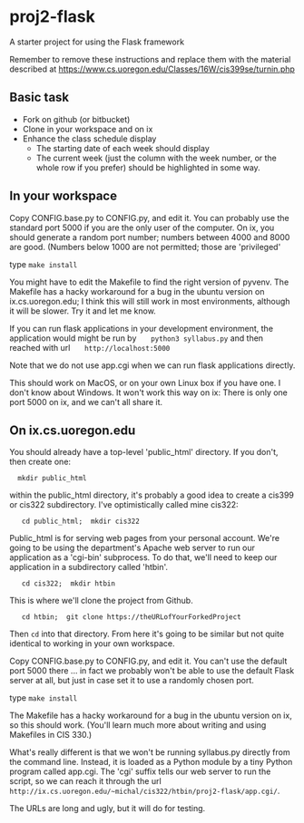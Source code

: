 # proj2-flask
A starter project for using the Flask framework

Remember to remove these instructions and replace them with the 
material described at 
   https://www.cs.uoregon.edu/Classes/16W/cis399se/turnin.php

## Basic task

* Fork on github (or bitbucket)
* Clone in your workspace and on ix
* Enhance the class schedule display
  * The starting date of each week should display
  * The current week (just the column with the week number, or the
    whole row if you prefer) should be highlighted in some way. 

## In your workspace

Copy CONFIG.base.py to CONFIG.py, and edit it. You can probably use
the standard port 5000 if you are the only user of the computer. 
On ix, you should generate a random port number; numbers between 
4000 and 8000 are good.  (Numbers below 1000 are not permitted; 
those are 'privileged' 

type `make install`

You might have to edit the Makefile to find the right version of
pyvenv.  The Makefile has a hacky workaround for a bug in the ubuntu
version on ix.cs.uoregon.edu; I think this will still work in most
environments, although it will be slower.  Try it and let me know. 

If you can run flask applications in your development environment, the
application would might be run by
`   python3 syllabus.py`
and then reached with url
`   http://localhost:5000`

Note that we do not use app.cgi when we can run flask applications
directly. 

This should work on MacOS, or on your own Linux box if you have one. I
don't know about Windows.  It won't work this way on ix: 
There is only one port 5000 on ix, and we can't
all share it.

## On ix.cs.uoregon.edu

You should already have a top-level 'public_html' directory.  If you 
don't, then create one: 

`  mkdir public_html`

within the public_html directory, it's probably a good idea to create a cis399
or cis322 subdirectory.  I've optimistically called mine cis322: 

`   cd public_html;  mkdir cis322`

Public_html is for serving web pages from your personal account.  We're going to be using the department's Apache web server to run our application as a 'cgi-bin' subprocess.  To do that, we'll need to keep our application in a subdirectory called 'htbin'.  

`   cd cis322;  mkdir htbin`

This is where we'll clone the project from Github.  

`   cd htbin;  git clone https://theURLofYourForkedProject`

Then `cd` into that directory.  From here it's going to be similar but 
not quite identical to working in your own workspace. 

Copy CONFIG.base.py to CONFIG.py, and edit it. You can't use the default
port 5000 there ... in fact we probably won't be able to use the default 
Flask server at all, but just in case set it to use a randomly chosen port.

type `make install`

 The Makefile has a hacky workaround for a bug in the ubuntu
version on ix, so this should work.   (You'll learn much more about writing and 
using Makefiles in CIS 330.) 

What's really different is that we won't be running syllabus.py directly from the command line.  Instead, it is loaded as a Python module by a tiny Python program called app.cgi.  The 'cgi' suffix tells our web server to run the script, so we can reach it through the url `http://ix.cs.uoregon.edu/~michal/cis322/htbin/proj2-flask/app.cgi/`.  

The URLs are long and ugly, but it will do for testing. 

